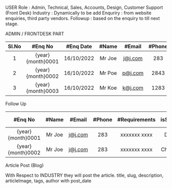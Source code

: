 USER Role : Admin, Technical, Sales, Accounts, Design, Customer Support (Front Desk)
Industry : Dynamically to be add
Enquriry : from website enquiries, third party vendors. 
Followup : based on the enquiry to till next stage. 


ADMIN / FRONTDESK PART



| Sl.No   |#Enq No             | #Enq Date | #Name | #Email | #Phone | #Requirements | #isSource |
| :---:   | :---:              | :---:     | :---: | :---:  | :---:  | :---:         | :---:     | 
| 1       | {year}{month}0001  | 16/10/2022|Mr Joe | j@j.com| 283    | xxxxxxx xxxx  | Website   |
| 2       | {year}{month}0002  | 16/10/2022|Mr Poe  | p@j.com| 2843   | xxxxxxx xxxx  | Source1   |
| 3       | {year}{month}0003  | 16/10/2022|Mr Koe  | k@j.com| 1283    | xxxxxxx xxxx  | Source2  |


Follow Up


|#Enq No             | #Name | #Email | #Phone | #Requirements | isStatus | Next Followup |
| :---:              | :---: | :---:  | :---:  | :---:         | :---:    | :---:         |
| {year}{month}0001  |Mr Joe | j@j.com| 283    | xxxxxxx xxxx  | Done     | NA            |
| {year}{month}0002  |Mr Joe | j@j.com| 283    | xxxxxxx xxxx  | Chasing  | 22/10/2022    |


Article Post  (Blog)

With Respect to INDUSTRY they will post the article. 
title, slug, description, articleImage, tags, author with post_date
